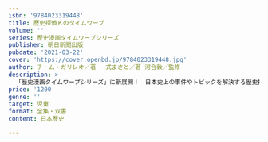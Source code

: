 ```yaml
---
isbn: '9784023319448'
title: 歴史探偵Ｋのタイムワープ
volume: ''
series: 歴史漫画タイムワープシリーズ
publisher: 朝日新聞出版
pubdate: '2021-03-22'
cover: 'https://cover.openbd.jp/9784023319448.jpg'
author: チーム・ガリレオ／著 一式まさと／著 河合敦／監修
description: >-
  「歴史漫画タイムワープシリーズ」に新展開！　日本史上の事件やトピックを解決する歴史探偵が初登場する。スポーツ大好き活発少年のK、裏の顔は時空を飛び越える「タライムマシン」で歴史上のさまざまな人からの依頼にこたえる歴史探偵。体を自由自在に組み換えられるアシスタントのQとともに、今回は「金と銀」にまつわる歴史ミステリーに挑戦！
price: '1200'
genre: ''
target: 児童
format: 全集・双書
content: 日本歴史

---
```

